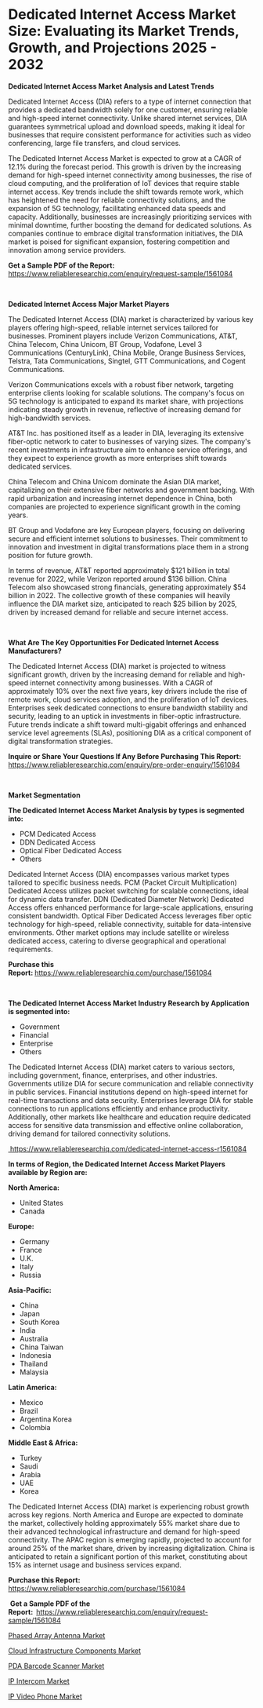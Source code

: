 <p><h1>Dedicated Internet Access Market Size: Evaluating its Market Trends, Growth, and Projections 2025 - 2032</h1></p><p><strong>Dedicated Internet Access Market Analysis and Latest Trends</strong></p>
<p><p>Dedicated Internet Access (DIA) refers to a type of internet connection that provides a dedicated bandwidth solely for one customer, ensuring reliable and high-speed internet connectivity. Unlike shared internet services, DIA guarantees symmetrical upload and download speeds, making it ideal for businesses that require consistent performance for activities such as video conferencing, large file transfers, and cloud services.</p><p>The Dedicated Internet Access Market is expected to grow at a CAGR of 12.1% during the forecast period. This growth is driven by the increasing demand for high-speed internet connectivity among businesses, the rise of cloud computing, and the proliferation of IoT devices that require stable internet access. Key trends include the shift towards remote work, which has heightened the need for reliable connectivity solutions, and the expansion of 5G technology, facilitating enhanced data speeds and capacity. Additionally, businesses are increasingly prioritizing services with minimal downtime, further boosting the demand for dedicated solutions. As companies continue to embrace digital transformation initiatives, the DIA market is poised for significant expansion, fostering competition and innovation among service providers.</p></p>
<p><strong>Get a Sample PDF of the Report:&nbsp;</strong> <a href="https://www.reliableresearchiq.com/enquiry/request-sample/1561084?utm_campaign=1121&utm_medium=2&utm_source=Github&utm_content=ia&utm_term=15022025&utm_id=dedicated-internet-access">https://www.reliableresearchiq.com/enquiry/request-sample/1561084</a></p>
<p>&nbsp;</p>
<p><strong>Dedicated Internet Access Major Market Players</strong></p>
<p><p>The Dedicated Internet Access (DIA) market is characterized by various key players offering high-speed, reliable internet services tailored for businesses. Prominent players include Verizon Communications, AT&T, China Telecom, China Unicom, BT Group, Vodafone, Level 3 Communications (CenturyLink), China Mobile, Orange Business Services, Telstra, Tata Communications, Singtel, GTT Communications, and Cogent Communications. </p><p>Verizon Communications excels with a robust fiber network, targeting enterprise clients looking for scalable solutions. The company's focus on 5G technology is anticipated to expand its market share, with projections indicating steady growth in revenue, reflective of increasing demand for high-bandwidth services.</p><p>AT&T Inc. has positioned itself as a leader in DIA, leveraging its extensive fiber-optic network to cater to businesses of varying sizes. The company's recent investments in infrastructure aim to enhance service offerings, and they expect to experience growth as more enterprises shift towards dedicated services.</p><p>China Telecom and China Unicom dominate the Asian DIA market, capitalizing on their extensive fiber networks and government backing. With rapid urbanization and increasing internet dependence in China, both companies are projected to experience significant growth in the coming years.</p><p>BT Group and Vodafone are key European players, focusing on delivering secure and efficient internet solutions to businesses. Their commitment to innovation and investment in digital transformations place them in a strong position for future growth.</p><p>In terms of revenue, AT&T reported approximately $121 billion in total revenue for 2022, while Verizon reported around $136 billion. China Telecom also showcased strong financials, generating approximately $54 billion in 2022. The collective growth of these companies will heavily influence the DIA market size, anticipated to reach $25 billion by 2025, driven by increased demand for reliable and secure internet access.</p></p>
<p>&nbsp;</p>
<p><strong>What Are The Key Opportunities For Dedicated Internet Access Manufacturers?</strong></p>
<p><p>The Dedicated Internet Access (DIA) market is projected to witness significant growth, driven by the increasing demand for reliable and high-speed internet connectivity among businesses. With a CAGR of approximately 10% over the next five years, key drivers include the rise of remote work, cloud services adoption, and the proliferation of IoT devices. Enterprises seek dedicated connections to ensure bandwidth stability and security, leading to an uptick in investments in fiber-optic infrastructure. Future trends indicate a shift toward multi-gigabit offerings and enhanced service level agreements (SLAs), positioning DIA as a critical component of digital transformation strategies.</p></p>
<p><strong>Inquire or Share Your Questions If Any Before Purchasing This Report:</strong> <a href="https://www.reliableresearchiq.com/enquiry/pre-order-enquiry/1561084?utm_campaign=1121&utm_medium=2&utm_source=Github&utm_content=ia&utm_term=15022025&utm_id=dedicated-internet-access">https://www.reliableresearchiq.com/enquiry/pre-order-enquiry/1561084</a></p>
<p>&nbsp;</p>
<p><strong>Market Segmentation</strong></p>
<p><strong>The Dedicated Internet Access Market Analysis by types is segmented into:</strong></p>
<p><ul><li>PCM Dedicated Access</li><li>DDN Dedicated Access</li><li>Optical Fiber Dedicated Access</li><li>Others</li></ul></p>
<p><p>Dedicated Internet Access (DIA) encompasses various market types tailored to specific business needs. PCM (Packet Circuit Multiplication) Dedicated Access utilizes packet switching for scalable connections, ideal for dynamic data transfer. DDN (Dedicated Diameter Network) Dedicated Access offers enhanced performance for large-scale applications, ensuring consistent bandwidth. Optical Fiber Dedicated Access leverages fiber optic technology for high-speed, reliable connectivity, suitable for data-intensive environments. Other market options may include satellite or wireless dedicated access, catering to diverse geographical and operational requirements.</p></p>
<p><strong>Purchase this Report:&nbsp;</strong><a href="https://www.reliableresearchiq.com/purchase/1561084?utm_campaign=1121&utm_medium=2&utm_source=Github&utm_content=ia&utm_term=15022025&utm_id=dedicated-internet-access">https://www.reliableresearchiq.com/purchase/1561084</a></p>
<p>&nbsp;</p>
<p><strong>The Dedicated Internet Access Market Industry Research by Application is segmented into:</strong></p>
<p><ul><li>Government</li><li>Financial</li><li>Enterprise</li><li>Others</li></ul></p>
<p><p>The Dedicated Internet Access (DIA) market caters to various sectors, including government, finance, enterprises, and other industries. Governments utilize DIA for secure communication and reliable connectivity in public services. Financial institutions depend on high-speed internet for real-time transactions and data security. Enterprises leverage DIA for stable connections to run applications efficiently and enhance productivity. Additionally, other markets like healthcare and education require dedicated access for sensitive data transmission and effective online collaboration, driving demand for tailored connectivity solutions.</p></p>
<p><a href="https://www.reliableresearchiq.com/dedicated-internet-access-r1561084?utm_campaign=1121&utm_medium=2&utm_source=Github&utm_content=ia&utm_term=15022025&utm_id=dedicated-internet-access">&nbsp;https://www.reliableresearchiq.com/dedicated-internet-access-r1561084</a></p>
<p><strong>In terms of Region, the Dedicated Internet Access Market Players available by Region are:</strong></p>
<p>
    <p> <strong> North America: </strong>
        <ul>
            <li>United States</li>
            <li>Canada</li>
        </ul>
        </p> 
    <p> <strong> Europe: </strong>
        <ul>
            <li>Germany</li>
            <li>France</li>
            <li>U.K.</li>
            <li>Italy</li>
            <li>Russia</li>
        </ul>
        </p> 
    <p> <strong> Asia-Pacific: </strong>
        <ul>
            <li>China</li>
            <li>Japan</li>
            <li>South Korea</li>
            <li>India</li>
            <li>Australia</li>
            <li>China Taiwan</li>
            <li>Indonesia</li>
            <li>Thailand</li>
            <li>Malaysia</li>
        </ul>
        </p> 
    <p> <strong> Latin America: </strong>
        <ul>
            <li>Mexico</li>
            <li>Brazil</li>
            <li>Argentina Korea</li>
            <li>Colombia</li>
        </ul>
        </p> 
    <p> <strong> Middle East & Africa: </strong>
        <ul>
            <li>Turkey</li>
            <li>Saudi</li>
            <li>Arabia</li>
            <li>UAE</li>
            <li>Korea</li>
        </ul>
    </p>
    </p>
<p><p>The Dedicated Internet Access (DIA) market is experiencing robust growth across key regions. North America and Europe are expected to dominate the market, collectively holding approximately 55% market share due to their advanced technological infrastructure and demand for high-speed connectivity. The APAC region is emerging rapidly, projected to account for around 25% of the market share, driven by increasing digitalization. China is anticipated to retain a significant portion of this market, constituting about 15% as internet usage and business services expand.</p></p>
<p><strong>Purchase this Report: </strong><a href="https://www.reliableresearchiq.com/purchase/1561084?utm_campaign=1121&utm_medium=2&utm_source=Github&utm_content=ia&utm_term=15022025&utm_id=dedicated-internet-access">https://www.reliableresearchiq.com/purchase/1561084</a></p>
<p>&nbsp;<strong>Get a Sample PDF of the Report:&nbsp;&nbsp;</strong><a href="https://www.reliableresearchiq.com/enquiry/request-sample/1561084?utm_campaign=1121&utm_medium=2&utm_source=Github&utm_content=ia&utm_term=15022025&utm_id=dedicated-internet-access">https://www.reliableresearchiq.com/enquiry/request-sample/1561084</a></p>
<p><strong></strong></p>
<p><p><a href="https://github.com/raaschadonle/Market-Research-Report-List-1/blob/main/phased-array-antenna-market.md?utm_campaign=1121&utm_medium=2&utm_source=Github&utm_content=ia&utm_term=15022025&utm_id=dedicated-internet-access">Phased Array Antenna Market</a></p><p><a href="https://github.com/ritooesiaba/Market-Research-Report-List-1/blob/main/cloud-infrastructure-components-market.md?utm_campaign=1121&utm_medium=2&utm_source=Github&utm_content=ia&utm_term=15022025&utm_id=dedicated-internet-access">Cloud Infrastructure Components Market</a></p><p><a href="https://github.com/aarajlyre/Market-Research-Report-List-1/blob/main/pda-barcode-scanner-market.md?utm_campaign=1121&utm_medium=2&utm_source=Github&utm_content=ia&utm_term=15022025&utm_id=dedicated-internet-access">PDA Barcode Scanner Market</a></p><p><a href="https://github.com/sawrovpipolo/Market-Research-Report-List-1/blob/main/ip-intercom-market.md?utm_campaign=1121&utm_medium=2&utm_source=Github&utm_content=ia&utm_term=15022025&utm_id=dedicated-internet-access">IP Intercom Market</a></p><p><a href="https://github.com/zsibaqalia/Market-Research-Report-List-1/blob/main/ip-video-phone-market.md?utm_campaign=1121&utm_medium=2&utm_source=Github&utm_content=ia&utm_term=15022025&utm_id=dedicated-internet-access">IP Video Phone Market</a></p></p>